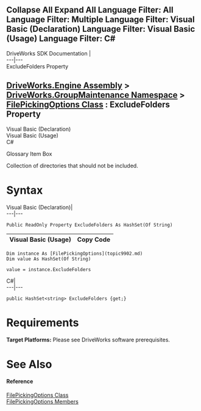 Collapse All Expand All Language Filter: All  Language Filter: Multiple  Language Filter: Visual Basic (Declaration) Language Filter: Visual Basic (Usage) Language Filter: C#  
---  
DriveWorks SDK Documentation  |   
---|---  
ExcludeFolders Property   
  
[DriveWorks.Engine Assembly](topic2156.md) > [DriveWorks.GroupMaintenance Namespace](topic9628.md) > [FilePickingOptions Class](topic9902.md) : ExcludeFolders Property  
---  
  
Visual Basic (Declaration)    
Visual Basic (Usage)    
C# 

Glossary Item Box

Collection of directories that should not be included. 

# Syntax

Visual Basic (Declaration)|   
---|---  
      
    
    Public ReadOnly Property ExcludeFolders As HashSet(Of String)  
  
Visual Basic (Usage)| Copy Code  
---|---  
      
    
    Dim instance As [FilePickingOptions](topic9902.md)
    Dim value As HashSet(Of String)
     
    value = instance.ExcludeFolders  
  
C#|   
---|---  
      
    
    public HashSet<string> ExcludeFolders {get;}  
  
# Requirements

**Target Platforms:** Please see DriveWorks software prerequisites.

# See Also

#### Reference

[FilePickingOptions Class](topic9902.md)   
[FilePickingOptions Members](topic9903.md)



